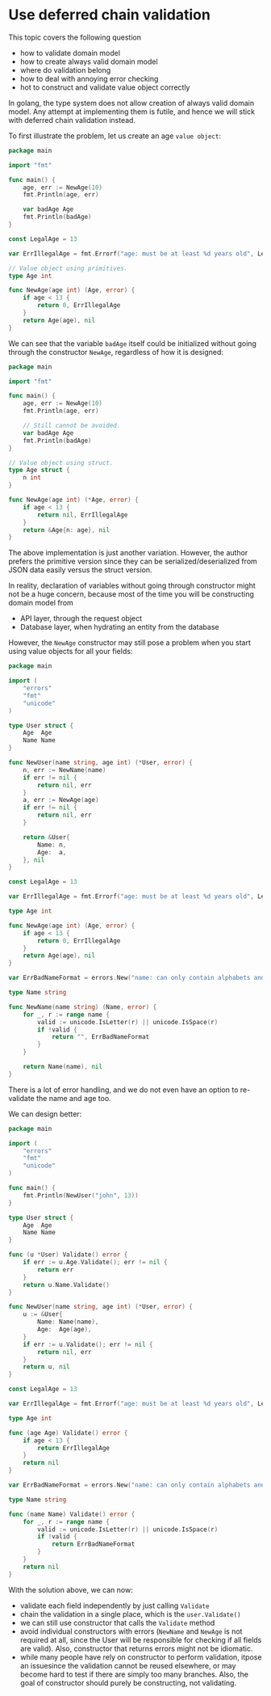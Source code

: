 # Use deferred chain validation

This topic covers the following question
- how to validate domain model
- how to create always valid domain model
- where do validation belong
- how to deal with annoying error checking
- hot to construct and validate value object correctly

In golang, the type system does not allow creation of always valid domain model. Any attempt at implementing them is futile, and hence we will stick with deferred chain validation instead.


To first illustrate the problem, let us create an age `value object`:


```go
package main

import "fmt"

func main() {
	age, err := NewAge(10)
	fmt.Println(age, err)

	var badAge Age
	fmt.Println(badAge)
}

const LegalAge = 13

var ErrIllegalAge = fmt.Errorf("age: must be at least %d years old", LegalAge)

// Value object using primitives.
type Age int

func NewAge(age int) (Age, error) {
	if age < 13 {
		return 0, ErrIllegalAge
	}
	return Age(age), nil
}
```

We can see that the variable `badAge` itself could be initialized without going through the constructor `NewAge`, regardless of how it is designed:

```go
package main

import "fmt"

func main() {
	age, err := NewAge(10)
	fmt.Println(age, err)

	// Still cannot be avoided.
	var badAge Age
	fmt.Println(badAge)
}

// Value object using struct.
type Age struct {
	n int
}

func NewAge(age int) (*Age, error) {
	if age < 13 {
		return nil, ErrIllegalAge
	}
	return &Age{n: age}, nil
}
```

The above implementation is just another variation. However, the author prefers the primitive version since they can be serialized/deserialized from JSON data easily versus the struct version.

In reality, declaration of variables without going through constructor might not be a huge concern, because most of the time you will be constructing domain model from
- API layer, through the request object
- Database layer, when hydrating an entity from the database

However, the `NewAge` constructor may still pose a problem when you start using value objects for all your fields:


```go
package main

import (
	"errors"
	"fmt"
	"unicode"
)

type User struct {
	Age  Age
	Name Name
}

func NewUser(name string, age int) (*User, error) {
	n, err := NewName(name)
	if err != nil {
		return nil, err
	}
	a, err := NewAge(age)
	if err != nil {
		return nil, err
	}

	return &User{
		Name: n,
		Age:  a,
	}, nil
}

const LegalAge = 13

var ErrIllegalAge = fmt.Errorf("age: must be at least %d years old", LegalAge)

type Age int

func NewAge(age int) (Age, error) {
	if age < 13 {
		return 0, ErrIllegalAge
	}
	return Age(age), nil
}

var ErrBadNameFormat = errors.New("name: can only contain alphabets and/or spaces")

type Name string

func NewName(name string) (Name, error) {
	for _, r := range name {
		valid := unicode.IsLetter(r) || unicode.IsSpace(r)
		if !valid {
			return "", ErrBadNameFormat
		}
	}

	return Name(name), nil
}
```

There is a lot of error handling, and we do not even have an option to re-validate the name and age too.

We can design better:

```go
package main

import (
	"errors"
	"fmt"
	"unicode"
)

func main() {
	fmt.Println(NewUser("john", 13))
}

type User struct {
	Age  Age
	Name Name
}

func (u *User) Validate() error {
	if err := u.Age.Validate(); err != nil {
		return err
	}
	return u.Name.Validate()
}

func NewUser(name string, age int) (*User, error) {
	u := &User{
		Name: Name(name),
		Age:  Age(age),
	}
	if err := u.Validate(); err != nil {
		return nil, err
	}
	return u, nil
}

const LegalAge = 13

var ErrIllegalAge = fmt.Errorf("age: must be at least %d years old", LegalAge)

type Age int

func (age Age) Validate() error {
	if age < 13 {
		return ErrIllegalAge
	}
	return nil
}

var ErrBadNameFormat = errors.New("name: can only contain alphabets and/or spaces")

type Name string

func (name Name) Validate() error {
	for _, r := range name {
		valid := unicode.IsLetter(r) || unicode.IsSpace(r)
		if !valid {
			return ErrBadNameFormat
		}
	}
	return nil
}
```

With the solution above, we can now:
- validate each field independently by just calling `Validate`
- chain the validation in a single place, which is the `user.Validate()`
- we can still use constructor that calls the `Validate` method
- avoid individual constructors with errors (`NewName` and `NewAge` is not required at all, since the User will be responsible for checking if all fields are valid). Also, constructor that returns errors might not be idiomatic.
- while many people have rely on constructor to perform validation, itpose an issuesince the validation cannot be reused elsewhere, or may become hard to test if there are simply too many branches. Also, the goal of constructor should purely be constructing, not validating.
